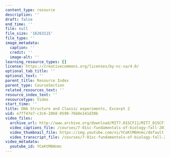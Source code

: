 ```yaml
---
content_type: resource
description: ''
draft: false
end_time: ''
file: null
file_size: '16263115'
file_type: ''
image_metadata:
  caption: ''
  credit: ''
  image-alt: ''
learning_resource_types: []
license: https://creativecommons.org/licenses/by-nc-sa/4.0/
optional_tab_title: ''
optional_text: ''
parent_title: Resource Index
parent_type: CourseSection
related_resources_text: ''
resource_index_text: ''
resourcetype: Video
start_time: ''
title: DNA Structure and Classic experiments, Excerpt 2
uid: e7ff47e7-c3c6-2868-0590-76b8e141d30b
video_files:
  archive_url: http://www.archive.org/download/MIT7.01SCF11/MIT7_01SCF11_track06_300k.mp4
  video_captions_file: /courses/7-01sc-fundamentals-of-biology-fall-2011/962396bd9cb359f79da0c44911343881_YCeKtM6Hnmc.vtt
  video_thumbnail_file: https://img.youtube.com/vi/YCeKtM6Hnmc/default.jpg
  video_transcript_file: /courses/7-01sc-fundamentals-of-biology-fall-2011/1b89885864bd433e4d57b40962c5a5e4_YCeKtM6Hnmc.pdf
video_metadata:
  youtube_id: YCeKtM6Hnmc
---
```

